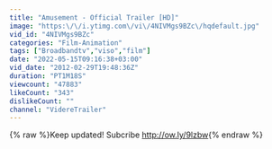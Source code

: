```yaml
---
title: "Amusement - Official Trailer [HD]"
image: "https:\/\/i.ytimg.com\/vi\/4NIVMgs9BZc\/hqdefault.jpg"
vid_id: "4NIVMgs9BZc"
categories: "Film-Animation"
tags: ["Broadbandtv","viso","film"]
date: "2022-05-15T09:16:38+03:00"
vid_date: "2012-02-29T19:48:36Z"
duration: "PT1M18S"
viewcount: "47883"
likeCount: "343"
dislikeCount: ""
channel: "VidereTrailer"
---
```

{% raw %}Keep updated! Subcribe <a rel="nofollow" target="blank" href="http://ow.ly/9lzbw">http://ow.ly/9lzbw</a>{% endraw %}
